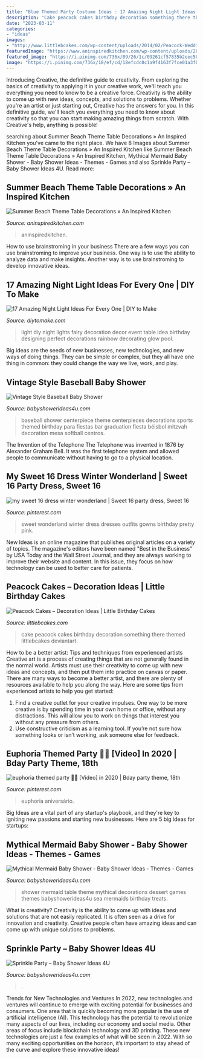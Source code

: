 ```yaml
---
title: "Blue Themed Party Costume Ideas : 17 Amazing Night Light Ideas For Every One"
description: "Cake peacock cakes birthday decoration something there themed littlebcakes deviantart"
date: "2023-03-11"
categories:
- "ideas"
images:
- "http://www.littlebcakes.com/wp-content/uploads/2014/02/Peacock-Wedding-Cake.jpg"
featuredImage: "https://www.aninspiredkitchen.com/wp-content/uploads/2013/07/family-reunion-2013-0221-e1374466838447.jpg"
featured_image: "https://i.pinimg.com/736x/09/26/1c/09261cf57835b2eec58c1daeed68ea4c.jpg"
image: "https://i.pinimg.com/736x/18/ef/cd/18efcdc0c1a9f4163f7fce01a3fb2093.jpg"
---
```



Introducing Creative, the definitive guide to creativity. From exploring the basics of creativity to applying it in your creative work, we'll teach you everything you need to know to be a creative force.
Creativity is the ability to come up with new ideas, concepts, and solutions to problems. Whether you're an artist or just starting out, Creative has the answers for you. In this definitive guide, we'll teach you everything you need to know about creativity so that you can start making amazing things from scratch. With Creative's help, anything is possible!

	

		
searching about Summer Beach Theme Table Decorations » An Inspired Kitchen you've came to the right place. We have 8 Images about Summer Beach Theme Table Decorations » An Inspired Kitchen like Summer Beach Theme Table Decorations » An Inspired Kitchen, Mythical Mermaid Baby Shower - Baby Shower Ideas - Themes - Games and also Sprinkle Party – Baby Shower Ideas 4U. Read more:
		
    
## Summer Beach Theme Table Decorations » An Inspired Kitchen

<img loading=lazy src="https://www.aninspiredkitchen.com/wp-content/uploads/2013/07/family-reunion-2013-0221-e1374466838447.jpg" onerror="this.onerror=null;this.src='https://tse4.mm.bing.net/th?id=OIP.XR2WR40B6b-tGRVRFZ-d8gHaJ4&amp;pid=15.1';" alt="Summer Beach Theme Table Decorations » An Inspired Kitchen">

_Source: aninspiredkitchen.com_

>aninspiredkitchen. 

	

How to use brainstroming in your business
There are a few ways you can use brainstroming to improve your business. One way is to use the ability to analyze data and make insights. Another way is to use brainstroming to develop innovative ideas.

    
## 17 Amazing Night Light Ideas For Every One | DIY To Make

<img loading=lazy src="http://www.diytomake.com/wp-content/uploads/2017/02/Kids-Party-Night-Light-Idea.jpg" onerror="this.onerror=null;this.src='https://tse3.mm.bing.net/th?id=OIP.S6aV2hxMmoMU24GB_BC98wHaLL&amp;pid=15.1';" alt="17 Amazing Night Light Ideas For Every One | DIY to Make">

_Source: diytomake.com_

>light diy night lights fairy decoration decor event table idea birthday designing perfect decorations rainbow decorating glow pool. 

	

Big ideas are the seeds of new businesses, new technologies, and new ways of doing things. They can be simple or complex, but they all have one thing in common: they could change the way we live, work, and play.

    
## Vintage Style Baseball Baby Shower

<img loading=lazy src="https://babyshowerideas4u.com/wp-content/uploads/2016/07/vintage-baseball-baby-shower-centerpiece-decoration-ideas.jpg" onerror="this.onerror=null;this.src='https://tse4.mm.bing.net/th?id=OIP.F4TO-Ldo1Dkt9I_lPKK6fgHaLJ&amp;pid=15.1';" alt="Vintage Style Baseball Baby Shower">

_Source: babyshowerideas4u.com_

>baseball shower centerpiece theme centerpieces decorations sports themed birthday para fiestas bar graduation fiesta béisbol mitzvah decoration mesa softball centros. 

	

The Invention of the Telephone
The Telephone was invented in 1876 by Alexander Graham Bell. It was the first telephone system and allowed people to communicate without having to go to a physical location.

    
## My Sweet 16 Dress Winter Wonderland | Sweet 16 Party Dress, Sweet 16

<img loading=lazy src="https://i.pinimg.com/736x/18/ef/cd/18efcdc0c1a9f4163f7fce01a3fb2093.jpg" onerror="this.onerror=null;this.src='https://tse2.mm.bing.net/th?id=OIP.2Eb7TbgZH5DxwKGsGm6ZzQHaNK&amp;pid=15.1';" alt="my sweet 16 dress winter wonderland | Sweet 16 party dress, Sweet 16">

_Source: pinterest.com_

>sweet wonderland winter dress dresses outfits gowns birthday pretty pink. 

	

New Ideas is an online magazine that publishes original articles on a variety of topics. The magazine's editors have been named "Best in the Business" by USA Today and the Wall Street Journal, and they are always working to improve their website and content. In this issue, they focus on how technology can be used to better care for patients.

    
## Peacock Cakes – Decoration Ideas | Little Birthday Cakes

<img loading=lazy src="http://www.littlebcakes.com/wp-content/uploads/2014/02/Peacock-Wedding-Cake.jpg" onerror="this.onerror=null;this.src='https://tse3.mm.bing.net/th?id=OIP.aCmNiS_BISVzZcOxCU_8UAHaJ4&amp;pid=15.1';" alt="Peacock Cakes – Decoration Ideas | Little Birthday Cakes">

_Source: littlebcakes.com_

>cake peacock cakes birthday decoration something there themed littlebcakes deviantart. 

	

How to be a better artist: Tips and techniques from experienced artists
Creative art is a process of creating things that are not generally found in the normal world. Artists must use their creativity to come up with new ideas and concepts, and then put them into practice on canvas or paper. There are many ways to become a better artist, and there are plenty of resources available to help you along the way. Here are some tips from experienced artists to help you get started: 
1. Find a creative outlet for your creative impulses. One way to be more creative is by spending time in your own home or office, without any distractions. This will allow you to work on things that interest you without any pressure from others. 
2. Use constructive criticism as a learning tool. If you’re not sure how something looks or isn’t working, ask someone else for feedback.

    
## Euphoria Themed Party 🤩🤩 [Video] In 2020 | Bday Party Theme, 18th

<img loading=lazy src="https://i.pinimg.com/736x/09/26/1c/09261cf57835b2eec58c1daeed68ea4c.jpg" onerror="this.onerror=null;this.src='https://tse2.mm.bing.net/th?id=OIP.IeIxjGmkgDOEIRVBHDPh9AHaNK&amp;pid=15.1';" alt="euphoria themed party 🤩🤩 [Video] in 2020 | Bday party theme, 18th">

_Source: pinterest.com_

>euphoria aniversário. 

	

Big Ideas are a vital part of any startup's playbook, and they're key to igniting new passions and starting new businesses. Here are 5 big ideas for startups: 

    
## Mythical Mermaid Baby Shower - Baby Shower Ideas - Themes - Games

<img loading=lazy src="http://www.babyshowerideas4u.com/wp-content/uploads/2016/06/Mythical-Mermaid-Baby-Shower-Dessert-Table-600x806.jpg" onerror="this.onerror=null;this.src='https://tse3.mm.bing.net/th?id=OIP.Oqt6tzPdjkgE6ykNb-f7bQHaJ8&amp;pid=15.1';" alt="Mythical Mermaid Baby Shower - Baby Shower Ideas - Themes - Games">

_Source: babyshowerideas4u.com_

>shower mermaid table theme mythical decorations dessert games themes babyshowerideas4u sea mermaids birthday treats. 

	

What is creativity?
Creativity is the ability to come up with ideas and solutions that are not easily replicated. It is often seen as a drive for innovation and creativity. Creative people often have amazing ideas and can come up with unique solutions to problems.

    
## Sprinkle Party – Baby Shower Ideas 4U

<img loading=lazy src="https://babyshowerideas4u.com/wp-content/uploads/2014/02/Baby-Sprinkle-Party.jpg" onerror="this.onerror=null;this.src='https://tse3.mm.bing.net/th?id=OIP.we23DYlOavcQUb_hQciecAHaLZ&amp;pid=15.1';" alt="Sprinkle Party – Baby Shower Ideas 4U">

_Source: babyshowerideas4u.com_

>. 

	

Trends for New Technologies and Ventures
In 2022, new technologies and ventures will continue to emerge with exciting potential for businesses and consumers. One area that is quickly becoming more popular is the use of artificial intelligence (AI). This technology has the potential to revolutionize many aspects of our lives, including our economy and social media. Other areas of focus include blockchain technology and 3D printing. These new technologies are just a few examples of what will be seen in 2022. With so many exciting opportunities on the horizon, it’s important to stay ahead of the curve and explore these innovative ideas!

